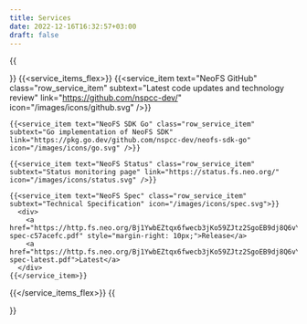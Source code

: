 ```yaml
---
title: Services
date: 2022-12-16T16:32:57+03:00
draft: false
---
```


{{<section text="Services">}}
  {{<service_items_flex>}}
    {{<service_item text="NeoFS GitHub" class="row_service_item" subtext="Latest code updates and technology review" link="https://github.com/nspcc-dev/" icon="/images/icons/github.svg" />}}

    {{<service_item text="NeoFS SDK Go" class="row_service_item" subtext="Go implementation of NeoFS SDK" link="https://pkg.go.dev/github.com/nspcc-dev/neofs-sdk-go" icon="/images/icons/go.svg" />}}

    {{<service_item text="NeoFS Status" class="row_service_item" subtext="Status monitoring page" link="https://status.fs.neo.org/" icon="/images/icons/status.svg" />}}

    {{<service_item text="NeoFS Spec" class="row_service_item" subtext="Technical Specification" icon="/images/icons/spec.svg">}}
      <div>
        <a href="https://http.fs.neo.org/Bj1YwbEZtqx6fwecb3jKo59ZJtz2SgoEB9dj8Q6vYREM/neofs-spec-c57acefc.pdf" style="margin-right: 10px;">Release</a>
        <a href="https://http.fs.neo.org/Bj1YwbEZtqx6fwecb3jKo59ZJtz2SgoEB9dj8Q6vYREM/neofs-spec-latest.pdf">Latest</a>
      </div>
    {{</service_item>}}
  {{</service_items_flex>}}
{{</section>}}

